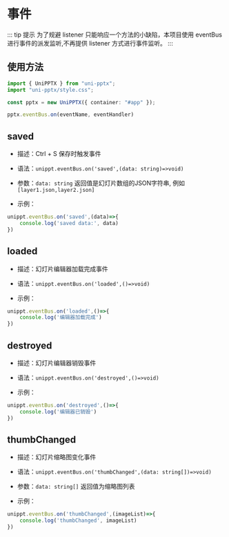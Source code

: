 # 事件

::: tip 提示
为了规避 listener 只能响应一个方法的小缺陷，本项目使用 eventBus 进行事件的派发监听,不再提供 listener 方式进行事件监听。
:::

## 使用方法

```ts
import { UniPPTX } from "uni-pptx";
import "uni-pptx/style.css";

const pptx = new UniPPTX({ container: "#app" });

pptx.eventBus.on(eventName, eventHandler)
```



## saved

- 描述：Ctrl + S 保存时触发事件

- 语法：`unippt.eventBus.on('saved',(data: string)=>void)`

- 参数：`data: string` 返回值是幻灯片数组的JSON字符串, 例如 `[layer1.json,layer2.json]`

- 示例：
```ts
unippt.eventBus.on('saved',(data)=>{
    console.log('saved data:', data)
})
```

## loaded

- 描述：幻灯片编辑器加载完成事件

- 语法：`unippt.eventBus.on('loaded',()=>void)`

- 示例：
```ts
unippt.eventBus.on('loaded',()=>{
    console.log('编辑器加载完成')
})
```

## destroyed

- 描述：幻灯片编辑器销毁事件

- 语法：`unippt.eventBus.on('destroyed',()=>void)`

- 示例：
```ts
unippt.eventBus.on('destroyed',()=>{
    console.log('编辑器已销毁')
})
```


## thumbChanged

- 描述：幻灯片缩略图变化事件

- 语法：`unippt.eventBus.on('thumbChanged',(data: string[])=>void)`

- 参数：`data: string[]` 返回值为缩略图列表

- 示例：
```ts
unippt.eventBus.on('thumbChanged',(imageList)=>{
    console.log('thumbChanged', imageList)
})
```